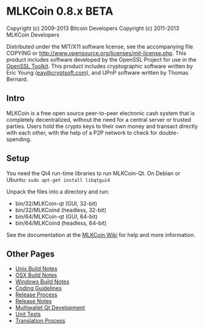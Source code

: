 MLKCoin 0.8.x BETA
====================

Copyright (c) 2009-2013 Bitcoin Developers
Copyright (c) 2011-2013 MLKCoin Developers

Distributed under the MIT/X11 software license, see the accompanying
file COPYING or http://www.opensource.org/licenses/mit-license.php.
This product includes software developed by the OpenSSL Project for use in the [OpenSSL Toolkit](http://www.openssl.org/). This product includes
cryptographic software written by Eric Young ([eay@cryptsoft.com](mailto:eay@cryptsoft.com)), and UPnP software written by Thomas Bernard.


Intro
---------------------
MLKCoin is a free open source peer-to-peer electronic cash system that is
completely decentralized, without the need for a central server or trusted
parties.  Users hold the crypto keys to their own money and transact directly
with each other, with the help of a P2P network to check for double-spending.


Setup
---------------------
You need the Qt4 run-time libraries to run MLKCoin-Qt. On Debian or Ubuntu:
	`sudo apt-get install libqtgui4`

Unpack the files into a directory and run:

- bin/32/MLKCoin-qt (GUI, 32-bit)
- bin/32/MLKCoind (headless, 32-bit)
- bin/64/MLKCoin-qt (GUI, 64-bit)
- bin/64/MLKCoind (headless, 64-bit)

See the documentation at the [MLKCoin Wiki](http://MLKCoin.info)
for help and more information.


Other Pages
---------------------
- [Unix Build Notes](build-unix.md)
- [OSX Build Notes](build-osx.md)
- [Windows Build Notes](build-msw.md)
- [Coding Guidelines](coding.md)
- [Release Process](release-process.md)
- [Release Notes](release-notes.md)
- [Multiwallet Qt Development](multiwallet-qt.md)
- [Unit Tests](unit-tests.md)
- [Translation Process](translation_process.md)
